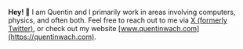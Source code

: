 **Hey! 👋**
I am Quentin and I primarily work in areas involving computers, physics, and often both. Feel free to reach out to me via [X (formerly Twitter)](https://twitter.com/QuentinWach), or check out my website [www.quentinwach.com](https://quentinwach.com).

